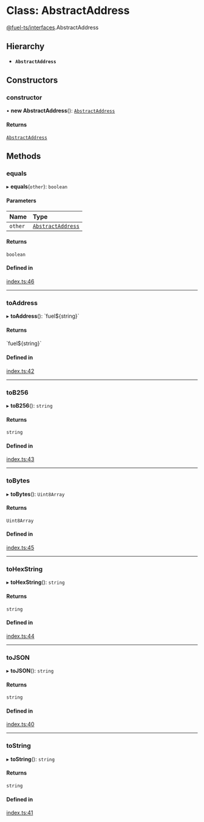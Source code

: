 # Class: AbstractAddress

[@fuel-ts/interfaces](/api/Interfaces/index.md).AbstractAddress

## Hierarchy

- **`AbstractAddress`**

## Constructors

### constructor

• **new AbstractAddress**(): [`AbstractAddress`](/api/Interfaces/AbstractAddress.md)

#### Returns

[`AbstractAddress`](/api/Interfaces/AbstractAddress.md)

## Methods

### equals

▸ **equals**(`other`): `boolean`

#### Parameters

| Name | Type |
| :------ | :------ |
| `other` | [`AbstractAddress`](/api/Interfaces/AbstractAddress.md) |

#### Returns

`boolean`

#### Defined in

[index.ts:46](https://github.com/FuelLabs/fuels-ts/blob/c431eaba/packag/api/src/index.ts#L46)

___

### toAddress

▸ **toAddress**(): \`fuel${string}\`

#### Returns

\`fuel${string}\`

#### Defined in

[index.ts:42](https://github.com/FuelLabs/fuels-ts/blob/c431eaba/packag/api/src/index.ts#L42)

___

### toB256

▸ **toB256**(): `string`

#### Returns

`string`

#### Defined in

[index.ts:43](https://github.com/FuelLabs/fuels-ts/blob/c431eaba/packag/api/src/index.ts#L43)

___

### toBytes

▸ **toBytes**(): `Uint8Array`

#### Returns

`Uint8Array`

#### Defined in

[index.ts:45](https://github.com/FuelLabs/fuels-ts/blob/c431eaba/packag/api/src/index.ts#L45)

___

### toHexString

▸ **toHexString**(): `string`

#### Returns

`string`

#### Defined in

[index.ts:44](https://github.com/FuelLabs/fuels-ts/blob/c431eaba/packag/api/src/index.ts#L44)

___

### toJSON

▸ **toJSON**(): `string`

#### Returns

`string`

#### Defined in

[index.ts:40](https://github.com/FuelLabs/fuels-ts/blob/c431eaba/packag/api/src/index.ts#L40)

___

### toString

▸ **toString**(): `string`

#### Returns

`string`

#### Defined in

[index.ts:41](https://github.com/FuelLabs/fuels-ts/blob/c431eaba/packag/api/src/index.ts#L41)
